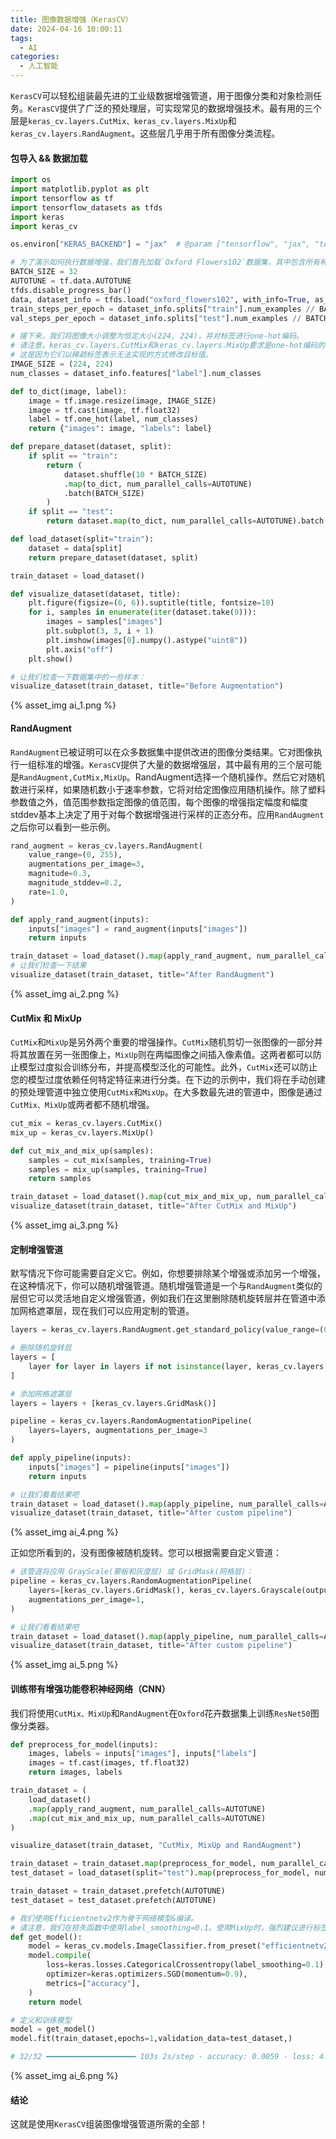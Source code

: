 ```yaml
---
title: 图像数据增强（KerasCV）
date: 2024-04-16 10:00:11
tags:
  - AI
categories:
  - 人工智能
---
```


`KerasCV`可以轻松组装最先进的工业级数据增强管道，用于图像分类和对象检测任务。`KerasCV`提供了广泛的预处理层，可实现常见的数据增强技术。最有用的三个层是`keras_cv.layers.CutMix、keras_cv.layers.MixUp`和`keras_cv.layers.RandAugment`。这些层几乎用于所有图像分类流程。
<!-- more -->

#### 包导入 && 数据加载

```python
import os
import matplotlib.pyplot as plt
import tensorflow as tf
import tensorflow_datasets as tfds
import keras
import keras_cv

os.environ["KERAS_BACKEND"] = "jax"  # @param ["tensorflow", "jax", "torch"]

# 为了演示如何执行数据增强，我们首先加载`Oxford Flowers102`数据集，其中包含所有种类的花卉我们通过清洗和批处理进一步预处理数据集。
BATCH_SIZE = 32
AUTOTUNE = tf.data.AUTOTUNE
tfds.disable_progress_bar()
data, dataset_info = tfds.load("oxford_flowers102", with_info=True, as_supervised=True)
train_steps_per_epoch = dataset_info.splits["train"].num_examples // BATCH_SIZE
val_steps_per_epoch = dataset_info.splits["test"].num_examples // BATCH_SIZE

# 接下来，我们将图像大小调整为恒定大小(224, 224)，并对标签进行one-hot编码。 
# 请注意，keras_cv.layers.CutMix和keras_cv.layers.MixUp要求是one-hot编码的。 
# 这是因为它们以稀疏标签表示无法实现的方式修改目标值。
IMAGE_SIZE = (224, 224)
num_classes = dataset_info.features["label"].num_classes

def to_dict(image, label):
    image = tf.image.resize(image, IMAGE_SIZE)
    image = tf.cast(image, tf.float32)
    label = tf.one_hot(label, num_classes)
    return {"images": image, "labels": label}

def prepare_dataset(dataset, split):
    if split == "train":
        return (
            dataset.shuffle(10 * BATCH_SIZE)
            .map(to_dict, num_parallel_calls=AUTOTUNE)
            .batch(BATCH_SIZE)
        )
    if split == "test":
        return dataset.map(to_dict, num_parallel_calls=AUTOTUNE).batch(BATCH_SIZE)

def load_dataset(split="train"):
    dataset = data[split]
    return prepare_dataset(dataset, split)

train_dataset = load_dataset()

def visualize_dataset(dataset, title):
    plt.figure(figsize=(6, 6)).suptitle(title, fontsize=18)
    for i, samples in enumerate(iter(dataset.take(9))):
        images = samples["images"]
        plt.subplot(3, 3, i + 1)
        plt.imshow(images[0].numpy().astype("uint8"))
        plt.axis("off")
    plt.show()

# 让我们检查一下数据集中的一些样本：
visualize_dataset(train_dataset, title="Before Augmentation")
```
{% asset_img ai_1.png %}

#### RandAugment

`RandAugment`已被证明可以在众多数据集中提供改进的图像分类结果。它对图像执行一组标准的增强。`KerasCV`提供了大量的数据增强层，其中最有用的三个层可能是`RandAugment,CutMix,MixUp`。RandAugment选择一个随机操作。然后它对随机数进行采样，如果随机数小于速率参数，它将对给定图像应用随机操作。除了塑料参数值之外，值范围参数指定图像的值范围，每个图像的增强指定幅度和幅度stddev基本上决定了用于对每个数据增强进行采样的正态分布。应用`RandAugment`之后你可以看到一些示例。
```python
rand_augment = keras_cv.layers.RandAugment(
    value_range=(0, 255),
    augmentations_per_image=3,
    magnitude=0.3,
    magnitude_stddev=0.2,
    rate=1.0,
)

def apply_rand_augment(inputs):
    inputs["images"] = rand_augment(inputs["images"])
    return inputs

train_dataset = load_dataset().map(apply_rand_augment, num_parallel_calls=AUTOTUNE)
# 让我们检查一下结果
visualize_dataset(train_dataset, title="After RandAugment")
```
{% asset_img ai_2.png %}

#### CutMix 和 MixUp

`CutMix`和`MixUp`是另外两个重要的增强操作。`CutMix`随机剪切一张图像的一部分并将其放置在另一张图像上，`MixUp`则在两幅图像之间插入像素值。这两者都可以防止模型过度拟合训练分布，并提高模型泛化的可能性。此外，`CutMix`还可以防止您的模型过度依赖任何特定特征来进行分类。在下边的示例中，我们将在手动创建的预处理管道中独立使用`CutMix`和`MixUp`。在大多数最先进的管道中，图像是通过`CutMix、MixUp`或两者都不随机增强。
```python
cut_mix = keras_cv.layers.CutMix()
mix_up = keras_cv.layers.MixUp()

def cut_mix_and_mix_up(samples):
    samples = cut_mix(samples, training=True)
    samples = mix_up(samples, training=True)
    return samples

train_dataset = load_dataset().map(cut_mix_and_mix_up, num_parallel_calls=AUTOTUNE)
visualize_dataset(train_dataset, title="After CutMix and MixUp")
```
{% asset_img ai_3.png %}

#### 定制增强管道

默写情况下你可能需要自定义它。例如，你想要排除某个增强或添加另一个增强，在这种情况下，你可以随机增强管道。随机增强管道是一个与`RandAugment`类似的层但它可以灵活地自定义增强管道，例如我们在这里删除随机旋转层并在管道中添加网格遮罩层，现在我们可以应用定制的管道。
```python
layers = keras_cv.layers.RandAugment.get_standard_policy(value_range=(0, 255), magnitude=0.75, magnitude_stddev=0.3)

# 删除随机旋转层
layers = [
    layer for layer in layers if not isinstance(layer, keras_cv.layers.RandomRotation)
]

# 添加网格遮罩层
layers = layers + [keras_cv.layers.GridMask()]

pipeline = keras_cv.layers.RandomAugmentationPipeline(
    layers=layers, augmentations_per_image=3
)

def apply_pipeline(inputs):
    inputs["images"] = pipeline(inputs["images"])
    return inputs

# 让我们看看结果吧
train_dataset = load_dataset().map(apply_pipeline, num_parallel_calls=AUTOTUNE)
visualize_dataset(train_dataset, title="After custom pipeline")
```
{% asset_img ai_4.png %}

正如您所看到的，没有图像被随机旋转。您可以根据需要自定义管道：
```python
# 该管道将​​应用 GrayScale(蒙板和灰度层) 或 GridMask(网格层)：
pipeline = keras_cv.layers.RandomAugmentationPipeline(
    layers=[keras_cv.layers.GridMask(), keras_cv.layers.Grayscale(output_channels=3)],
    augmentations_per_image=1,
)

# 让我们看看结果吧
train_dataset = load_dataset().map(apply_pipeline, num_parallel_calls=AUTOTUNE)
visualize_dataset(train_dataset, title="After custom pipeline")
```
{% asset_img ai_5.png %}

#### 训练带有增强功能卷积神经网络（CNN）

我们将使用`CutMix、MixUp`和`RandAugment`在`Oxford`花卉数据集上训练`ResNet50`图像分类器。
```python
def preprocess_for_model(inputs):
    images, labels = inputs["images"], inputs["labels"]
    images = tf.cast(images, tf.float32)
    return images, labels

train_dataset = (
    load_dataset()
    .map(apply_rand_augment, num_parallel_calls=AUTOTUNE)
    .map(cut_mix_and_mix_up, num_parallel_calls=AUTOTUNE)
)

visualize_dataset(train_dataset, "CutMix, MixUp and RandAugment")

train_dataset = train_dataset.map(preprocess_for_model, num_parallel_calls=AUTOTUNE)
test_dataset = load_dataset(split="test").map(preprocess_for_model, num_parallel_calls=AUTOTUNE)

train_dataset = train_dataset.prefetch(AUTOTUNE)
test_dataset = test_dataset.prefetch(AUTOTUNE)

# 我们使用Efficientnetv2作为骨干网络模型&编译。
# 请注意，我们在损失函数中使用label_smoothing=0.1。使用MixUp时，强烈建议进行标签平滑。
def get_model():
    model = keras_cv.models.ImageClassifier.from_preset("efficientnetv2_s", num_classes=num_classes)
    model.compile(
        loss=keras.losses.CategoricalCrossentropy(label_smoothing=0.1),
        optimizer=keras.optimizers.SGD(momentum=0.9),
        metrics=["accuracy"],
    )
    return model

# 定义和训练模型
model = get_model()
model.fit(train_dataset,epochs=1,validation_data=test_dataset,)

# 32/32 ━━━━━━━━━━━━━━━━━━━━ 103s 2s/step - accuracy: 0.0059 - loss: 4.6941 - val_accuracy: 0.0114 - val_loss: 10.4028
```
{% asset_img ai_6.png %}

#### 结论

这就是使用`KerasCV`组装图像增强管道所需的全部！